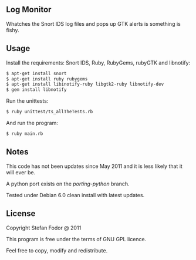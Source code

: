 Log Monitor
----

Whatches the Snort IDS log files and pops up GTK alerts is something is fishy.  

Usage
---

Install the requirements: Snort IDS, Ruby, RubyGems, rubyGTK and libnotify:
```sh
$ apt-get install snort
$ apt-get install ruby rubygems
$ apt-get install libinotify-ruby libgtk2-ruby libnotify-dev
$ gem install libnotify
```

Run the unittests:
```sh
$ ruby unittest/ts_allTheTests.rb
```

And run the program:
```sh
$ ruby main.rb
```

Notes
---

This code has not been updates since May 2011 and it is less likely that it will ever be. 

A python port exists on the *porting-python* branch.

Tested under Debian 6.0 clean install with latest updates.

License
---
Copyright Stefan Fodor @ 2011

This program is free under the terms of GNU GPL licence.

Feel free to copy, modify and redistribute.
